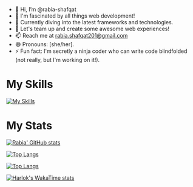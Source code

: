 - 👋 Hi, I’m @rabia-shafqat
- 👀 I'm fascinated by all things web development!
- 🌱 Currently diving into the latest frameworks and technologies.
- 💞️ Let's team up and create some awesome web experiences!
- 📫 Reach me at rabia.shafqat201@gmail.com
- 😄 Pronouns: [she/her].
- ⚡ Fun fact: I'm secretly a ninja coder who can write code blindfolded (not really, but I'm working on it!).


<h1>My Skills</h1>


[![My Skills](https://skillicons.dev/icons?i=js,ts,react,nodejs,html,css,firebase,arduino,ae,bash,bootstrap,c,cs,cpp,d3,aws,figma,gcp,github,git,gmail,ai,idea,java,linkedin,materialui,mongodb,mysql,opencv,postman,py,regex,tailwind,vercel,vite,vscode,webpack,graphql)](https://skillicons.dev)


<h1>My Stats</h1>

[![Rabia' GitHub stats](https://github-readme-stats-xi-jet-47.vercel.app/api?username=rabia-shafqat)](https://github.com/rabia-shafqat/github-readme-stats)

[![Top Langs](https://github-readme-stats-xi-jet-47.vercel.app/api/top-langs/?username=rabia-shafqat)](https://github.com/rabia-shafqat/github-readme-stats)

[![Top Langs](https://github-readme-stats-xi-jet-47.vercel.app/api/top-langs/?username=rabia201)](https://github.com/rabia-shafqat/github-readme-stats)

[![Harlok's WakaTime stats](https://github-readme-stats.vercel.app/api/wakatime?username=rabia_shafqat)](https://github.com/rabia-shafqat/github-readme-stats)

